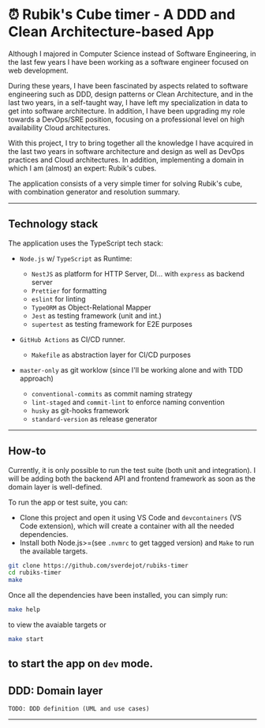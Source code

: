 # ⏰ Rubik's Cube timer - A DDD and Clean Architecture-based App

Although I majored in Computer Science instead of Software Engineering, in the last few years I have been working as a software engineer focused on web development.

During these years, I have been fascinated by aspects related to software engineering such as DDD, design patterns or Clean Architecture, and in the last two years, in a self-taught way, I have left my specialization in data to get into software architecture. In addition, I have been upgrading my role towards a DevOps/SRE position, focusing on a professional level on high availability Cloud architectures.

With this project, I try to bring together all the knowledge I have acquired in the last two years in software architecture and design as well as DevOps practices and Cloud architectures. In addition, implementing a domain in which I am (almost) an expert: Rubik's cubes.

The application consists of a very simple timer for solving Rubik's cube, with combination generator and resolution summary.

---

## Technology stack

The application uses the TypeScript tech stack:

- `Node.js` w/ `TypeScript` as Runtime:
    - `NestJS` as platform for HTTP Server, DI... with `express` as backend server
    - `Prettier` for formatting
    - `eslint` for linting
    - `TypeORM` as Object-Relational Mapper
    - `Jest` as testing framework (unit and int.)
    - `supertest` as testing framework for E2E purposes

- `GitHub Actions` as CI/CD runner.
    - `Makefile` as abstraction layer for CI/CD purposes

- `master-only` as git worklow (since I'll be working alone and with TDD approach)
    - `conventional-commits` as commit naming strategy
    - `lint-staged` and `commit-lint` to enforce naming convention
    - `husky` as git-hooks framework
    - `standard-version` as release generator

---

## How-to

Currently, it is only possible to run the test suite (both unit and integration). I will be adding both the backend API and frontend framework as soon as the domain layer is well-defined.

To run the app or test suite, you can:

* Clone this project and open it using VS Code and `devcontainers` (VS Code extension), which will create a container with all the needed dependencies.
* Install both Node.js>=(see `.nvmrc` to get tagged version) and `Make` to run the available targets.

```bash
git clone https://github.com/sverdejot/rubiks-timer
cd rubiks-timer
make
```

Once all the dependencies have been installed, you can simply run:

```bash
make help
```
to view the avaiable targets or

```bash
make start
```
to start the app on `dev` mode.
---

## DDD: Domain layer

```todo
TODO: DDD definition (UML and use cases)
```
---